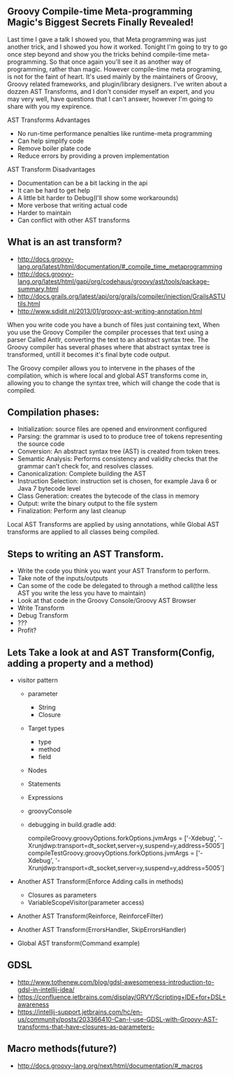 Groovy Compile-time Meta-programming Magic's Biggest Secrets Finally Revealed!
----

Last time I gave a talk I showed you, that Meta programming was just another trick, and I showed you how it worked. Tonight I'm going to try to go once step beyond and show you the tricks behind compile-time meta-programming. So that once again you'll see it as another way of programming, rather than magic. However compile-time meta programing, is not for the faint of heart. It's used mainly by the maintainers of Groovy, Groovy related frameworks, and plugin/library designers. I've writen about a dozzen AST Transforms, and I don't consider myself an expert, and you may very well, have questions that I can't answer, however I'm going to share with you my expirence.

AST Transforms Advantages
* No run-time performance penalties like runtime-meta programming
* Can help simplify code
* Remove boiler plate code
* Reduce errors by providing a proven implementation
    
AST Transform Disadvantages
* Documentation can be a bit lacking in the api
* It can be hard to get help
* A little bit harder to Debug(I'll show some workarounds)
* More verbose that writing actual code
* Harder to maintain
* Can conflict with other AST transforms

What is an ast transform?
----

* http://docs.groovy-lang.org/latest/html/documentation/#_compile_time_metaprogramming
* http://docs.groovy-lang.org/latest/html/gapi/org/codehaus/groovy/ast/tools/package-summary.html
* http://docs.grails.org/latest/api/org/grails/compiler/injection/GrailsASTUtils.html
* http://www.sdidit.nl/2013/01/groovy-ast-writing-annotation.html


When you write code you have a bunch of files just containing text, When you use the Groovy Compiler the compiler processes that text using a parser Called Antlr, converting the text to an abstract syntax tree. The Groovy compiler has several phases where that abstract syntax tree is transformed, untill it becomes it's final byte code output.

The Groovy compiler allows you to intervene in the phases of the compilation, which is where local and global AST transforms come in, allowing you to change the syntax tree, which will change the code that is compiled.

Compilation phases:
----
* Initialization: source files are opened and environment configured
* Parsing: the grammar is used to to produce tree of tokens representing the source code
* Conversion: An abstract syntax tree (AST) is created from token trees.
* Semantic Analysis: Performs consistency and validity checks that the grammar can’t check for, and resolves classes.
* Canonicalization: Complete building the AST
* Instruction Selection: instruction set is chosen, for example Java 6 or Java 7 bytecode level
* Class Generation: creates the bytecode of the class in memory
* Output: write the binary output to the file system
* Finalization: Perform any last cleanup
    
Local AST Transforms are applied by using annotations, while Global AST transforms are applied to all classes being compiled.

Steps to writing an AST Transform.
 ----
* Write the code you think you want your AST Transform to perform.
* Take note of the inputs/outputs
* Can some of the code be delegated to through a method call(the less AST you write the less you have to maintain)
* Look at that code in the Groovy Console/Groovy AST Browser
* Write Transform
* Debug Transform
* ???
* Profit? 

Lets Take a look at and AST Transform(Config, adding a property and a method)
----

* visitor pattern
    * parameter
        * String
        * Closure
        
    * Target types
        * type
        * method
        * field
        
    * Nodes
    * Statements
    * Expressions
    
    * groovyConsole
    
    * debugging
        in build.gradle add:
        
        compileGroovy.groovyOptions.forkOptions.jvmArgs  = ['-Xdebug', '-Xrunjdwp:transport=dt_socket,server=y,suspend=y,address=5005']
        compileTestGroovy.groovyOptions.forkOptions.jvmArgs = ['-Xdebug', '-Xrunjdwp:transport=dt_socket,server=y,suspend=y,address=5005']

* Another AST Transform(Enforce Adding calls in methods)
    * Closures as parameters
    * VariableScopeVisitor(parameter access)
* Another AST Transform(Reinforce, ReinforceFilter)
* Another AST Transform(ErrorsHandler, SkipErrorsHandler)
* Global AST transform(Command example)

GDSL
----
* http://www.tothenew.com/blog/gdsl-awesomeness-introduction-to-gdsl-in-intellij-idea/
* https://confluence.jetbrains.com/display/GRVY/Scripting+IDE+for+DSL+awareness 
* https://intellij-support.jetbrains.com/hc/en-us/community/posts/203366410-Can-I-use-GDSL-with-Groovy-AST-transforms-that-have-closures-as-parameters-

Macro methods(future?)
----
* http://docs.groovy-lang.org/next/html/documentation/#_macros